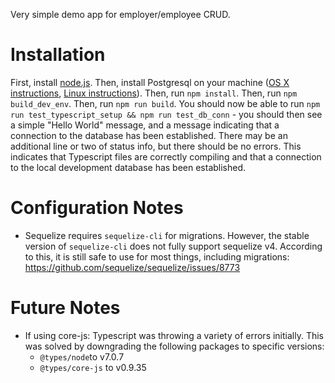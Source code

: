 Very simple demo app for employer/employee CRUD.

# Installation
First, install [node.js](https://nodejs.org/en/).
Then, install Postgresql on your machine ([OS X instructions](https://www.codementor.io/engineerapart/getting-started-with-postgresql-on-mac-osx-are8jcopb), [Linux instructions](https://www.digitalocean.com/community/tutorials/how-to-install-and-use-postgresql-on-ubuntu-16-04)).
Then, run `npm install`.
Then,  run `npm build_dev_env`.
Then, run `npm run build`. 
You should now be able to run `npm run test_typescript_setup && npm run test_db_conn` -  you should then see a simple "Hello World" message, and a message indicating that a connection to the database has been established. There may be an additional line or two of status info, but there should be no errors. This indicates that Typescript files are correctly compiling and that a connection to the local development database has been established.

# Configuration Notes
- Sequelize requires `sequelize-cli` for migrations. However, the stable version of `sequelize-cli` does not fully support sequelize v4. According to this, it is still safe to use for most things, including migrations: https://github.com/sequelize/sequelize/issues/8773


# Future Notes
  - If using core-js: Typescript was throwing a variety of errors initially. This was solved by downgrading the following packages to specific versions:
    - `@types/node`to v7.0.7
    - `@types/core-js` to v0.9.35

